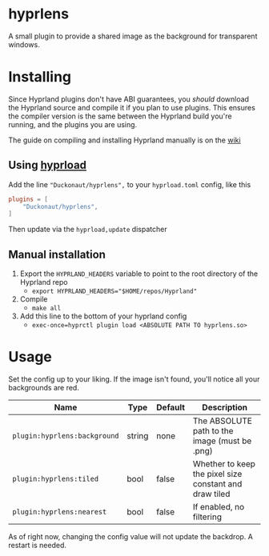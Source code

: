# hyprlens
A small plugin to provide a shared image as the background for transparent windows.

# Installing
Since Hyprland plugins don't have ABI guarantees, you *should* download the Hyprland source and compile it if you plan to use plugins.
This ensures the compiler version is the same between the Hyprland build you're running, and the plugins you are using.

The guide on compiling and installing Hyprland manually is on the [wiki](http://wiki.hyprland.org/Getting-Started/Installation/#manual-manual-build)

## Using [hyprload](https://github.com/Duckonaut/hyprload)
Add the line `"Duckonaut/hyprlens",` to your `hyprload.toml` config, like this
```toml
plugins = [
    "Duckonaut/hyprlens",
]
```
Then update via the `hyprload,update` dispatcher

## Manual installation
1. Export the `HYPRLAND_HEADERS` variable to point to the root directory of the Hyprland repo
    - `export HYPRLAND_HEADERS="$HOME/repos/Hyprland"`
2. Compile
    - `make all`
3. Add this line to the bottom of your hyprland config
    - `exec-once=hyprctl plugin load <ABSOLUTE PATH TO hyprlens.so>`


# Usage
Set the config up to your liking. If the image isn't found, you'll notice all your backgrounds are red.

| Name                              | Type      | Default   | Description                                               |
|-----------------------------------|-----------|-----------|-----------------------------------------------------------|
| `plugin:hyprlens:background`      | string    | none      | The ABSOLUTE path to the image (must be .png)             |
| `plugin:hyprlens:tiled`           | bool      | false     | Whether to keep the pixel size constant and draw tiled    |
| `plugin:hyprlens:nearest`         | bool      | false     | If enabled, no filtering                                  |

As of right now, changing the config value will not update the backdrop. A restart is needed.
